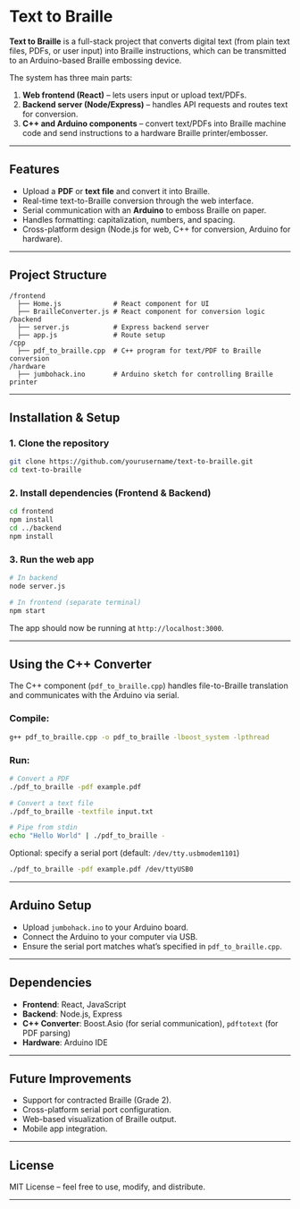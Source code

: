 # Text to Braille

**Text to Braille** is a full-stack project that converts digital text (from plain text files, PDFs, or user input) into Braille instructions, which can be transmitted to an Arduino-based Braille embossing device.

The system has three main parts:

1. **Web frontend (React)** – lets users input or upload text/PDFs.
2. **Backend server (Node/Express)** – handles API requests and routes text for conversion.
3. **C++ and Arduino components** – convert text/PDFs into Braille machine code and send instructions to a hardware Braille printer/embosser.

---

## Features

* Upload a **PDF** or **text file** and convert it into Braille.
* Real-time text-to-Braille conversion through the web interface.
* Serial communication with an **Arduino** to emboss Braille on paper.
* Handles formatting: capitalization, numbers, and spacing.
* Cross-platform design (Node.js for web, C++ for conversion, Arduino for hardware).

---

## Project Structure

```
/frontend
  ├── Home.js             # React component for UI
  ├── BrailleConverter.js # React component for conversion logic
/backend
  ├── server.js           # Express backend server
  ├── app.js              # Route setup
/cpp
  ├── pdf_to_braille.cpp  # C++ program for text/PDF to Braille conversion
/hardware
  ├── jumbohack.ino       # Arduino sketch for controlling Braille printer
```

---

## Installation & Setup

### 1. Clone the repository

```bash
git clone https://github.com/yourusername/text-to-braille.git
cd text-to-braille
```

### 2. Install dependencies (Frontend & Backend)

```bash
cd frontend
npm install
cd ../backend
npm install
```

### 3. Run the web app

```bash
# In backend
node server.js

# In frontend (separate terminal)
npm start
```

The app should now be running at `http://localhost:3000`.

---

## Using the C++ Converter

The C++ component (`pdf_to_braille.cpp`) handles file-to-Braille translation and communicates with the Arduino via serial.

### Compile:

```bash
g++ pdf_to_braille.cpp -o pdf_to_braille -lboost_system -lpthread
```

### Run:

```bash
# Convert a PDF
./pdf_to_braille -pdf example.pdf

# Convert a text file
./pdf_to_braille -textfile input.txt

# Pipe from stdin
echo "Hello World" | ./pdf_to_braille -
```

Optional: specify a serial port (default: `/dev/tty.usbmodem1101`)

```bash
./pdf_to_braille -pdf example.pdf /dev/ttyUSB0
```

---

## Arduino Setup

* Upload `jumbohack.ino` to your Arduino board.
* Connect the Arduino to your computer via USB.
* Ensure the serial port matches what’s specified in `pdf_to_braille.cpp`.

---

## Dependencies

* **Frontend**: React, JavaScript
* **Backend**: Node.js, Express
* **C++ Converter**: Boost.Asio (for serial communication), `pdftotext` (for PDF parsing)
* **Hardware**: Arduino IDE

---

## Future Improvements

* Support for contracted Braille (Grade 2).
* Cross-platform serial port configuration.
* Web-based visualization of Braille output.
* Mobile app integration.

---

## License

MIT License – feel free to use, modify, and distribute.

---
